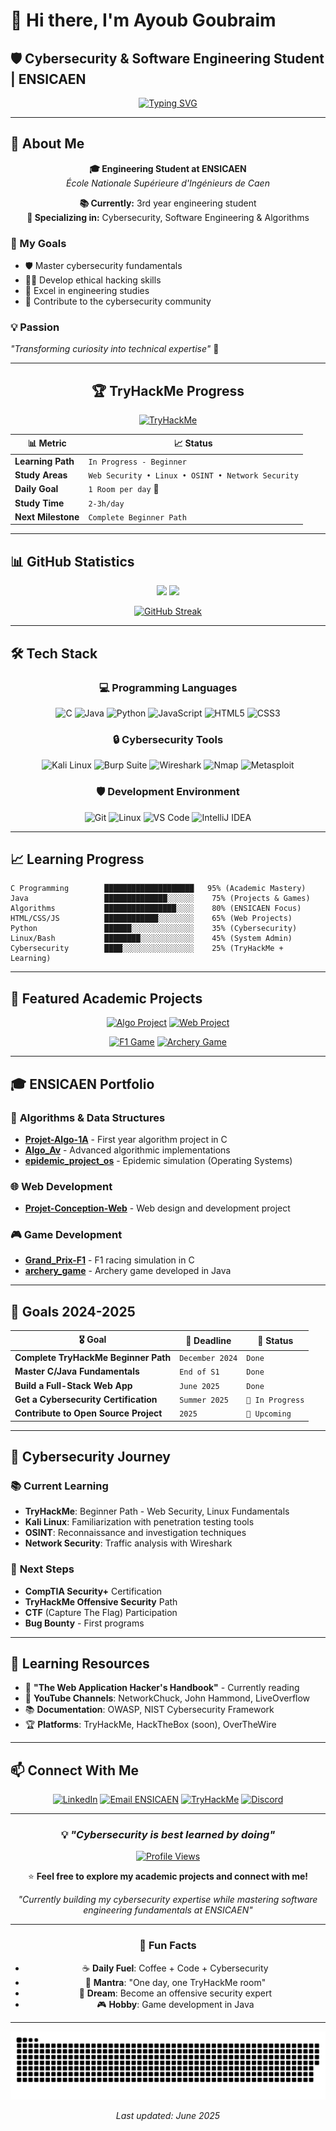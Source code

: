 # 👋 Hi there, I'm Ayoub Goubraim
## 🛡️ Cybersecurity & Software Engineering Student | ENSICAEN

<div align="center">
  
[![Typing SVG](https://readme-typing-svg.herokuapp.com?font=Fira+Code&pause=1000&color=00D4FF&center=true&vCenter=true&width=600&lines=🎓+Engineering+Student+ENSICAEN;🔐+Cybersecurity+Enthusiast;💻+Developer+in+Training;🚀+Continuous+Learning)](https://git.io/typing-svg)

</div>

---

## 🎯 About Me

<div align="center">

**🎓 Engineering Student at ENSICAEN**  
*École Nationale Supérieure d'Ingénieurs de Caen*

**📚 Currently:** 3rd year engineering student  
**🔐 Specializing in:** Cybersecurity, Software Engineering & Algorithms

</div>

### 🚀 My Goals
- 🛡️ Master cybersecurity fundamentals
- 👨‍💻 Develop ethical hacking skills  
- 🎯 Excel in engineering studies
- 🤝 Contribute to the cybersecurity community

### 💡 Passion
*"Transforming curiosity into technical expertise"* 🚀

---

<div align="center">

## 🏆 TryHackMe Progress

[![TryHackMe](https://tryhackme-badges.s3.amazonaws.com/AyGoub.png)](https://tryhackme.com/profile/AyGoub)

| 📊 Metric | 📈 Status |
|-----------|-----------|
| **Learning Path** | `In Progress - Beginner` |
| **Study Areas** | `Web Security • Linux • OSINT • Network Security` |
| **Daily Goal** | `1 Room per day` 🎯 |
| **Study Time** | `2-3h/day` |
| **Next Milestone** | `Complete Beginner Path` |

</div>

---

## 📊 GitHub Statistics

<div align="center">
  
<img height="180em" src="https://github-readme-stats.vercel.app/api?username=AyGoub&show_icons=true&theme=tokyonight&include_all_commits=true&count_private=true&hide_border=true"/>
<img height="180em" src="https://github-readme-stats.vercel.app/api/top-langs/?username=AyGoub&layout=compact&langs_count=8&theme=tokyonight&hide_border=true"/>

</div>

<div align="center">
  
[![GitHub Streak](https://streak-stats.demolab.com/?user=AyGoub&theme=tokyonight&hide_border=true)](https://git.io/streak-stats)

</div>

---

## 🛠️ Tech Stack

<div align="center">

### 💻 Programming Languages
![C](https://img.shields.io/badge/C-00599C?style=for-the-badge&logo=c&logoColor=white)
![Java](https://img.shields.io/badge/Java-ED8B00?style=for-the-badge&logo=openjdk&logoColor=white)
![Python](https://img.shields.io/badge/Python-3776AB?style=for-the-badge&logo=python&logoColor=white)
![JavaScript](https://img.shields.io/badge/JavaScript-F7DF1E?style=for-the-badge&logo=javascript&logoColor=black)
![HTML5](https://img.shields.io/badge/HTML5-E34F26?style=for-the-badge&logo=html5&logoColor=white)
![CSS3](https://img.shields.io/badge/CSS3-1572B6?style=for-the-badge&logo=css3&logoColor=white)

### 🔒 Cybersecurity Tools
![Kali Linux](https://img.shields.io/badge/Kali%20Linux-557C94?style=for-the-badge&logo=kalilinux&logoColor=white)
![Burp Suite](https://img.shields.io/badge/Burp%20Suite-FF6633?style=for-the-badge&logo=burpsuite&logoColor=white)
![Wireshark](https://img.shields.io/badge/Wireshark-1679A7?style=for-the-badge&logo=wireshark&logoColor=white)
![Nmap](https://img.shields.io/badge/Nmap-4682B4?style=for-the-badge&logo=nmap&logoColor=white)
![Metasploit](https://img.shields.io/badge/Metasploit-2596CD?style=for-the-badge&logo=metasploit&logoColor=white)

### 🛡️ Development Environment
![Git](https://img.shields.io/badge/Git-F05032?style=for-the-badge&logo=git&logoColor=white)
![Linux](https://img.shields.io/badge/Linux-FCC624?style=for-the-badge&logo=linux&logoColor=black)
![VS Code](https://img.shields.io/badge/VS%20Code-007ACC?style=for-the-badge&logo=visualstudiocode&logoColor=white)
![IntelliJ IDEA](https://img.shields.io/badge/IntelliJ%20IDEA-000000?style=for-the-badge&logo=intellijidea&logoColor=white)

</div>

---

## 📈 Learning Progress

```text
C Programming        ████████████████████   95% (Academic Mastery)
Java                 ██████████████░░░░░░    75% (Projects & Games)
Algorithms           ████████████████░░░░    80% (ENSICAEN Focus)
HTML/CSS/JS          ████████████░░░░░░░░    65% (Web Projects)
Python               ██████░░░░░░░░░░░░░░    35% (Cybersecurity)
Linux/Bash           ████████░░░░░░░░░░░░    45% (System Admin)
Cybersecurity        ████░░░░░░░░░░░░░░░░    25% (TryHackMe + Learning)
```

---

## 🚀 Featured Academic Projects

<div align="center">

[![Algo Project](https://github-readme-stats.vercel.app/api/pin/?username=AyGoub&repo=Projet-Algo-1A-ENSICAEN&theme=tokyonight&hide_border=true)](https://github.com/AyGoub/Projet-Algo-1A-ENSICAEN)
[![Web Project](https://github-readme-stats.vercel.app/api/pin/?username=AyGoub&repo=Projet-Conception-Web-1A-ENSICAEN&theme=tokyonight&hide_border=true)](https://github.com/AyGoub/Projet-Conception-Web-1A-ENSICAEN)

[![F1 Game](https://github-readme-stats.vercel.app/api/pin/?username=AyGoub&repo=Grand_Prix-F1&theme=tokyonight&hide_border=true)](https://github.com/AyGoub/Grand_Prix-F1)
[![Archery Game](https://github-readme-stats.vercel.app/api/pin/?username=AyGoub&repo=archery_game&theme=tokyonight&hide_border=true)](https://github.com/AyGoub/archery_game)

</div>

---

## 🎓 ENSICAEN Portfolio

### 🧮 **Algorithms & Data Structures**
- **[Projet-Algo-1A](https://github.com/AyGoub/Projet-Algo-1A-ENSICAEN)** - First year algorithm project in C
- **[Algo_Av](https://github.com/AyGoub/Algo_Av)** - Advanced algorithmic implementations
- **[epidemic_project_os](https://github.com/AyGoub/epidemic_project_os)** - Epidemic simulation (Operating Systems)

### 🌐 **Web Development**
- **[Projet-Conception-Web](https://github.com/AyGoub/Projet-Conception-Web-1A-ENSICAEN)** - Web design and development project

### 🎮 **Game Development**
- **[Grand_Prix-F1](https://github.com/AyGoub/Grand_Prix-F1)** - F1 racing simulation in C
- **[archery_game](https://github.com/AyGoub/archery_game)** - Archery game developed in Java

---

## 🎯 Goals 2024-2025

<div align="center">

| 🎖️ Goal | 📅 Deadline | 🎯 Status |
|----------|-------------|-----------|
| **Complete TryHackMe Beginner Path** | `December 2024` | `Done` |
| **Master C/Java Fundamentals** | `End of S1` | `Done` |
| **Build a Full-Stack Web App** | `June 2025` | `Done ` |
| **Get a Cybersecurity Certification** | `Summer 2025` | `🔄 In Progress` |
| **Contribute to Open Source Project** | `2025` | `💭 Upcoming` |

</div>

---

## 🔐 Cybersecurity Journey

### 📚 **Current Learning**
- **TryHackMe**: Beginner Path - Web Security, Linux Fundamentals
- **Kali Linux**: Familiarization with penetration testing tools
- **OSINT**: Reconnaissance and investigation techniques
- **Network Security**: Traffic analysis with Wireshark

### 🎯 **Next Steps**
- **CompTIA Security+** Certification
- **TryHackMe Offensive Security** Path
- **CTF** (Capture The Flag) Participation
- **Bug Bounty** - First programs

---

## 📖 Learning Resources

- 📘 **"The Web Application Hacker's Handbook"** - Currently reading
- 🎥 **YouTube Channels**: NetworkChuck, John Hammond, LiveOverflow
- 📚 **Documentation**: OWASP, NIST Cybersecurity Framework
- 🏆 **Platforms**: TryHackMe, HackTheBox (soon), OverTheWire

---

## 📫 Connect With Me

<div align="center">

[![LinkedIn](https://img.shields.io/badge/LinkedIn-0077B5?style=for-the-badge&logo=linkedin&logoColor=white)](https://linkedin.com/in/ayoub-goubraim)
[![Email ENSICAEN](https://img.shields.io/badge/Email-D14836?style=for-the-badge&logo=gmail&logoColor=white)](mailto:ayoub.goubraim@ensicaen.fr)
[![TryHackMe](https://img.shields.io/badge/TryHackMe-212C42?style=for-the-badge&logo=tryhackme&logoColor=white)](https://tryhackme.com/profile/AyGoub)
[![Discord](https://img.shields.io/badge/Discord-5865F2?style=for-the-badge&logo=discord&logoColor=white)](https://discord.com/users/AyGoub)

</div>

---

<div align="center">

### 💡 *"Cybersecurity is best learned by doing"*

[![Profile Views](https://api.visitorbadge.io/api/visitors?path=https%3A%2F%2Fgithub.com%2FAyGoub&label=Profile%20Views&countColor=%2300d4ff&style=flat&labelColor=%23000000)](https://visitorbadge.io/status?path=https%3A%2F%2Fgithub.com%2FAyGoub)

⭐ **Feel free to explore my academic projects and connect with me!**

*"Currently building my cybersecurity expertise while mastering software engineering fundamentals at ENSICAEN"*

---

### 🌟 Fun Facts
- ☕ **Daily Fuel**: Coffee + Code + Cybersecurity
- 🎯 **Mantra**: "One day, one TryHackMe room"
- 🚀 **Dream**: Become an offensive security expert
- 🎮 **Hobby**: Game development in Java

</div>

---

<div align="center">
  <img src="https://github.com/AyGoub/AyGoub/blob/output/github-contribution-grid-snake-dark.svg" alt="Snake animation" />
</div>

<div align="center">

*Last updated: June 2025*

</div>